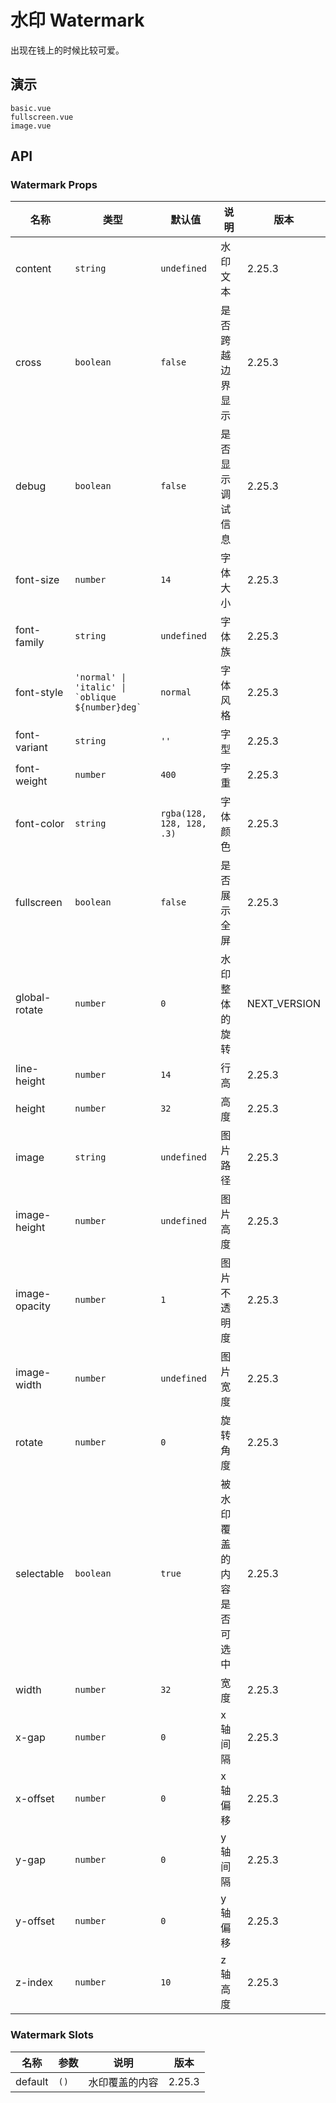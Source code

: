 # 水印 Watermark

出现在钱上的时候比较可爱。

## 演示

```demo
basic.vue
fullscreen.vue
image.vue
```

## API

### Watermark Props

| 名称 | 类型 | 默认值 | 说明 | 版本 |
| --- | --- | --- | --- | --- |
| content | `string` | `undefined` | 水印文本 | 2.25.3 |
| cross | `boolean` | `false` | 是否跨越边界显示 | 2.25.3 |
| debug | `boolean` | `false` | 是否显示调试信息 | 2.25.3 |
| font-size | `number` | `14` | 字体大小 | 2.25.3 |
| font-family | `string` | `undefined` | 字体族 | 2.25.3 |
| font-style | `` 'normal' \| 'italic' \| `oblique ${number}deg`  `` | `normal` | 字体风格 | 2.25.3 |
| font-variant | `string` | `''` | 字型 | 2.25.3 |
| font-weight | `number` | `400` | 字重 | 2.25.3 |
| font-color | `string` | `rgba(128, 128, 128, .3)` | 字体颜色 | 2.25.3 |
| fullscreen | `boolean` | `false` | 是否展示全屏 | 2.25.3 |
| global-rotate | `number` | `0` | 水印整体的旋转 | NEXT_VERSION |
| line-height | `number` | `14` | 行高 | 2.25.3 |
| height | `number` | `32` | 高度 | 2.25.3 |
| image | `string` | `undefined` | 图片路径 | 2.25.3 |
| image-height | `number` | `undefined` | 图片高度 | 2.25.3 |
| image-opacity | `number` | `1` | 图片不透明度 | 2.25.3 |
| image-width | `number` | `undefined` | 图片宽度 | 2.25.3 |
| rotate | `number` | `0` | 旋转角度 | 2.25.3 |
| selectable | `boolean` | `true` | 被水印覆盖的内容是否可选中 | 2.25.3 |
| width | `number` | `32` | 宽度 | 2.25.3 |
| x-gap | `number` | `0` | x 轴间隔 | 2.25.3 |
| x-offset | `number` | `0` | x 轴偏移 | 2.25.3 |
| y-gap | `number` | `0` | y 轴间隔 | 2.25.3 |
| y-offset | `number` | `0` | y 轴偏移 | 2.25.3 |
| z-index | `number` | `10` | z 轴高度 | 2.25.3 |

### Watermark Slots

| 名称    | 参数 | 说明           | 版本   |
| ------- | ---- | -------------- | ------ |
| default | `()` | 水印覆盖的内容 | 2.25.3 |
